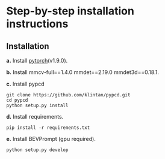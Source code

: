 # Step-by-step installation instructions

## Installation
**a.** Install [pytorch](https://pytorch.org/)(v1.9.0).

**b.** Install mmcv-full==1.4.0  mmdet==2.19.0 mmdet3d==0.18.1.

**c.** Install pypcd
```
git clone https://github.com/klintan/pypcd.git
cd pypcd
python setup.py install
```

**d.** Install requirements.
```shell
pip install -r requirements.txt
```
**e.** Install BEVPrompt (gpu required).
```shell
python setup.py develop
```